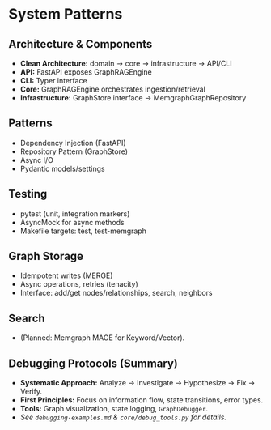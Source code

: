 # System Patterns

## Architecture & Components
- **Clean Architecture:** domain → core → infrastructure → API/CLI
- **API:** FastAPI exposes GraphRAGEngine
- **CLI:** Typer interface
- **Core:** GraphRAGEngine orchestrates ingestion/retrieval
- **Infrastructure:** GraphStore interface → MemgraphGraphRepository

## Patterns
- Dependency Injection (FastAPI)
- Repository Pattern (GraphStore)
- Async I/O
- Pydantic models/settings

## Testing
- pytest (unit, integration markers)
- AsyncMock for async methods
- Makefile targets: test, test-memgraph

## Graph Storage
- Idempotent writes (MERGE)
- Async operations, retries (tenacity)
- Interface: add/get nodes/relationships, search, neighbors

## Search
- (Planned: Memgraph MAGE for Keyword/Vector).

## Debugging Protocols (Summary)
- **Systematic Approach:** Analyze -> Investigate -> Hypothesize -> Fix -> Verify.
- **First Principles:** Focus on information flow, state transitions, error types.
- **Tools:** Graph visualization, state logging, `GraphDebugger`.
- *See `debugging-examples.md` & `core/debug_tools.py` for details.* 